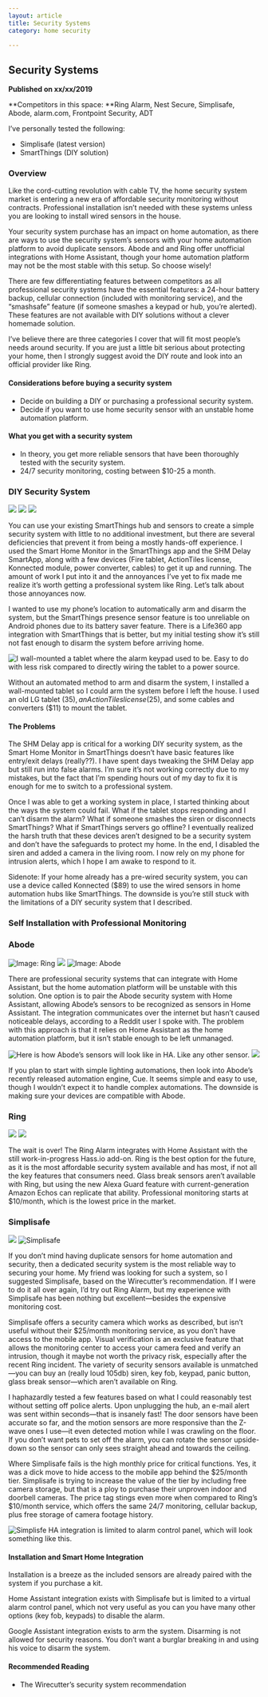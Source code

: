 ```yaml
---
layout: article
title: Security Systems
category: home security

---
```

## Security Systems
**Published on xx/xx/2019**

**Competitors in this space: **Ring Alarm, Nest Secure, Simplisafe, Abode, alarm.com, Frontpoint Security, ADT

I’ve personally tested the following:

- Simplisafe (latest version)
- SmartThings (DIY solution)

### Overview
Like the cord-cutting revolution with cable TV, the home security system market is entering a new era of affordable security monitoring without contracts. Professional installation isn’t needed with these systems unless you are looking to install wired sensors in the house.

Your security system purchase has an impact on home automation, as there are ways to use the security system’s sensors with your home automation platform to avoid duplicate sensors.  Abode and and Ring offer unofficial integrations with Home Assistant, though your home automation platform may not be the most stable with this setup. So choose wisely!

There are few differentiating features between competitors as all professional security systems have the essential features: a 24-hour battery backup, cellular connection (included with monitoring service), and the “smashsafe” feature (if someone smashes a keypad or hub, you’re alerted).  These features are not available with DIY solutions without a clever homemade solution.

I’ve believe there are three categories I cover that will fit most people’s needs around security. If you are just a little bit serious about protecting your home, then I strongly suggest avoid the DIY route and look into an official provider like Ring.

#### Considerations before buying a security system

- Decide on building a DIY or purchasing a professional security system.
- Decide if you want to use home security sensor with an unstable home automation platform.

#### What you get with a security system

- In theory, you get more reliable sensors that have been thoroughly tested with the security system.
- 24/7 security monitoring, costing between $10-25 a month.


### DIY Security System
![](https://d2mxuefqeaa7sj.cloudfront.net/s_6F2D06D13ED5B646A7B3ABF92554F4B018DC3C58310A9D7A5EC1772E423FF837_1547688004057_smartthings_logo.jpg)
![](https://d2mxuefqeaa7sj.cloudfront.net/s_6F2D06D13ED5B646A7B3ABF92554F4B018DC3C58310A9D7A5EC1772E423FF837_1547500802198_security_system-smartthings-photo.jpg)
![](https://d2mxuefqeaa7sj.cloudfront.net/s_6F2D06D13ED5B646A7B3ABF92554F4B018DC3C58310A9D7A5EC1772E423FF837_1547484662702_security_system-smart_home_monitor-app.png)


You can use your existing SmartThings hub and sensors to create a simple security system with little to no additional investment, but there are several deficiencies that prevent it from being a mostly hands-off experience.  I used the Smart Home Monitor in the SmartThings app and the SHM Delay SmartApp, along with a few devices (Fire tablet, ActionTiles license, Konnected module, power converter, cables) to get it up and running. The amount of work I put into it and the annoyances I’ve yet to fix made me realize it’s worth getting a professional system like Ring. Let’s talk about those annoyances now.

I wanted to use my phone’s location to automatically arm and disarm the system, but the SmartThings presence sensor feature is too unreliable on Android phones due to its battery saver feature. There is a Life360 app integration with SmartThings that is better, but my initial testing show it’s still not fast enough to disarm the system before arriving home. 


![I wall-mounted a tablet where the alarm keypad used to be. Easy to do with less risk compared to directly wiring the tablet to a power source.](https://d2mxuefqeaa7sj.cloudfront.net/s_6F2D06D13ED5B646A7B3ABF92554F4B018DC3C58310A9D7A5EC1772E423FF837_1551496729241_security_system-diy-tablet02.jpg)


Without an automated method to arm and disarm the system, I installed a wall-mounted tablet so I could arm the system before I left the house. I used an old LG  tablet ($35), an ActionTiles license ($25), and some cables and converters ($11) to mount the tablet. 

#### The Problems
The SHM Delay app is critical for a working DIY security system, as the Smart Home Monitor in SmartThings doesn’t have basic features like entry/exit delays (really??). 
I have spent days tweaking the SHM Delay app but still run into false alarms. I’m sure it’s not working correctly due to my mistakes, but the fact that I’m spending hours out of my day  to fix it is enough for me to switch to a professional system.

Once I was able to get a working system in place, I started thinking about the ways the system could fail.  What if the tablet stops responding and I can’t disarm the alarm? What if someone smashes the siren or disconnects SmartThings?  What if SmartThings servers go offline? I eventually realized the harsh truth that these devices aren’t designed to be a security system and don’t have the safeguards to protect my home.  In the end, I disabled the siren and added a camera in the living room. I now rely on my phone for intrusion alerts, which I hope I am awake to respond to it. 

Sidenote: If your home already has a pre-wired security system, you can use a device called Konnected ($89) to use the wired sensors in home automation hubs like SmartThings. The downside is you’re still stuck with the limitations of a DIY security system that I described.



### Self Installation with Professional Monitoring
### Abode
![Image: Ring](https://d2mxuefqeaa7sj.cloudfront.net/s_6F2D06D13ED5B646A7B3ABF92554F4B018DC3C58310A9D7A5EC1772E423FF837_1551497444750_security_system-ring-product02.jpg)
![](https://d2mxuefqeaa7sj.cloudfront.net/s_6F2D06D13ED5B646A7B3ABF92554F4B018DC3C58310A9D7A5EC1772E423FF837_1551497396949_home_assistant_logo.png)
![Image: Abode](https://d2mxuefqeaa7sj.cloudfront.net/s_6F2D06D13ED5B646A7B3ABF92554F4B018DC3C58310A9D7A5EC1772E423FF837_1551497811836_security_system-abode-photo02.jpg)


There are professional security systems that can integrate with Home Assistant, but the home automation platform will be unstable with this solution. One option is to pair the Abode security system with Home Assistant, allowing Abode’s sensors to be recognized as sensors in Home Assistant. The integration communicates over the internet but hasn’t caused noticeable delays, according to a Reddit user I spoke with. The problem with this approach is that it relies on Home Assistant as the home automation platform, but it isn’t stable enough to be left unmanaged.  


![Here is how Abode’s sensors will look like in HA. Like any other sensor.](https://d2mxuefqeaa7sj.cloudfront.net/s_6F2D06D13ED5B646A7B3ABF92554F4B018DC3C58310A9D7A5EC1772E423FF837_1547704990261_security_system-abode-ha.png)
![](https://d2mxuefqeaa7sj.cloudfront.net/s_6F2D06D13ED5B646A7B3ABF92554F4B018DC3C58310A9D7A5EC1772E423FF837_1551498126992_whitespace.png)

If you plan to start with simple lighting automations, then look into Abode’s recently released automation engine, Cue. It seems simple and easy to use, though I wouldn’t expect it to handle complex automations. The downside is making sure your devices are compatible with Abode. 


### Ring
![](https://d2mxuefqeaa7sj.cloudfront.net/s_6F2D06D13ED5B646A7B3ABF92554F4B018DC3C58310A9D7A5EC1772E423FF837_1551498917111_security_system-ring-product02.jpg)
![](https://d2mxuefqeaa7sj.cloudfront.net/s_6F2D06D13ED5B646A7B3ABF92554F4B018DC3C58310A9D7A5EC1772E423FF837_1551498903761_whitespace.png)


The wait is over! The Ring Alarm integrates with Home Assistant with the still work-in-progress Hass.io add-on. Ring is the best option for the future, as it is the most affordable security system available and has most, if not all the key features that consumers need. Glass break sensors aren’t available with Ring, but using the new Alexa Guard feature with current-generation Amazon Echos can replicate that ability. Professional monitoring starts at $10/month, which is the lowest price in the market.


### Simplisafe
![](https://d2mxuefqeaa7sj.cloudfront.net/s_6F2D06D13ED5B646A7B3ABF92554F4B018DC3C58310A9D7A5EC1772E423FF837_1551499324232_simplisafe_logo.jpg)
![Simplisafe](https://d2mxuefqeaa7sj.cloudfront.net/s_6F2D06D13ED5B646A7B3ABF92554F4B018DC3C58310A9D7A5EC1772E423FF837_1551499338046_security_system-simplisafe-photo03.jpg)


If you don’t mind having duplicate sensors for home automation and security, then a dedicated security system is the most reliable way to securing your home. My friend was looking for such a system, so I suggested Simplisafe, based on the Wirecutter’s recommendation. If I were to do it all over again, I’d try out Ring Alarm, but my experience with Simplisafe has been nothing but excellent—besides the expensive monitoring cost.  

Simplisafe offers a security camera which works as described, but isn’t useful without their $25/month monitoring service, as you don’t have access to the mobile app.  Visual verification is an exclusive feature that allows the monitoring center to access your camera feed and verify an intrusion, though it maybe not worth the privacy risk, especially after the recent Ring incident. The variety of security sensors available is unmatched—you can buy an (really loud 105db) siren, key fob, keypad, panic button, glass break sensor—which aren’t available on Ring. 

I haphazardly tested a few features based on what I could reasonably test without setting off police alerts. Upon unplugging the hub, an e-mail alert was sent within seconds—that is insanely fast!  The door sensors have been accurate so far, and the motion sensors are more responsive than the Z-wave ones I use—it even detected motion while I was crawling on the floor. If you don’t want pets to set off the alarm, you can rotate the sensor upside-down so the sensor can only sees straight ahead and towards the ceiling.

Where Simplisafe fails is the high monthly price for critical functions. Yes, it was a dick move to hide access to the mobile app behind the $25/month tier. Simplisafe is trying to increase the value of the tier by including free camera storage, but that is a ploy to purchase their unproven indoor and doorbell cameras.  The price tag stings even more when compared to Ring’s $10/month service, which offers the same 24/7 monitoring, cellular backup, plus free storage of camera footage history.


![Simplisfe HA integration is limited to alarm control panel, which will look something like this.](https://d2mxuefqeaa7sj.cloudfront.net/s_6F2D06D13ED5B646A7B3ABF92554F4B018DC3C58310A9D7A5EC1772E423FF837_1547685566938_security_system-simplisafe-ha.png)


#### Installation and Smart Home Integration
Installation is a breeze as the included sensors are already paired with the system if you purchase a kit.

Home Assistant integration exists with Simplisafe but is limited to a virtual alarm control panel, which not very useful as you can you have many other options (key fob, keypads) to disable the alarm.

Google Assistant integration exists to arm the system. Disarming is not allowed for security reasons. You don’t want a burglar breaking in and using his voice to disarm the system.

#### Recommended Reading

- The Wirecutter’s security system recommendation